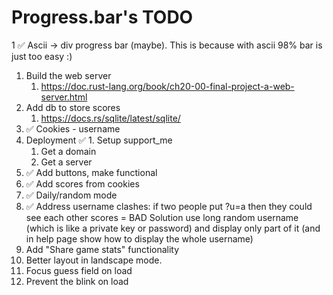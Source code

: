 # Progress.bar's TODO 

1  ✅ Ascii -> div progress bar (maybe). This is because with ascii 98% bar is just too easy :)
1. Build the web server 
   1. https://doc.rust-lang.org/book/ch20-00-final-project-a-web-server.html
2. Add db to store scores 
   1.  https://docs.rs/sqlite/latest/sqlite/
3. ✅ Cookies - username
4. Deployment
   ✅ 1. Setup support_me
   1. Get a domain
   2. Get a server
5. ✅ Add buttons, make functional
6. ✅ Add scores from cookies 
7. ✅ Daily/random mode
8. ✅ Address username clashes: if two people put ?u=a then they could see each other scores = BAD 
   Solution use long random username (which is like a private key or password) and display only part of it (and in help page show how to display the whole username)
9. Add "Share game stats" functionality
10. Better layout in landscape mode.
11. Focus guess field on load
12. Prevent the blink on load